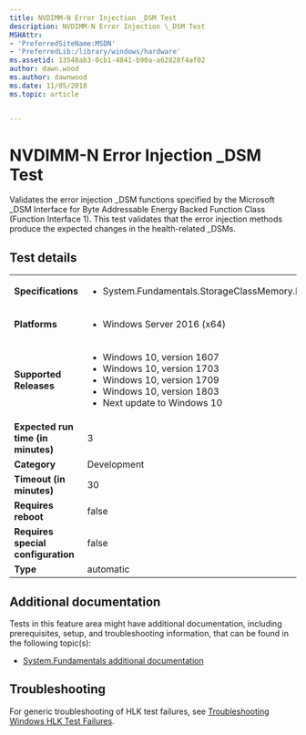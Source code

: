 ```yaml
---
title: NVDIMM-N Error Injection _DSM Test
description: NVDIMM-N Error Injection \_DSM Test
MSHAttr:
- 'PreferredSiteName:MSDN'
- 'PreferredLib:/library/windows/hardware'
ms.assetid: 13548ab3-0cb1-4841-b90a-a62828f4af02
author: dawn.wood
ms.author: dawnwood
ms.date: 11/05/2018
ms.topic: article


---
```


# NVDIMM-N Error Injection _DSM Test


Validates the error injection \_DSM functions specified by the Microsoft \_DSM Interface for Byte Addressable Energy Backed Function Class (Function Interface 1). This test validates that the error injection methods produce the expected changes in the health-related \_DSMs.

## Test details

|||
|---|---|
| **Specifications**  | <ul><li>System.Fundamentals.StorageClassMemory.NVDIMMN.DSMCompliance</li></ul> |  
| **Platforms**   | <ul><li>Windows Server 2016 (x64)</li></ul> |
| **Supported Releases** | <ul><li>Windows 10, version 1607</li><li>Windows 10, version 1703</li><li>Windows 10, version 1709</li><li>Windows 10, version 1803</li><li>Next update to Windows 10</li></ul> |
|**Expected run time (in minutes)**| 3 |
|**Category**| Development |
|**Timeout (in minutes)**| 30 |
|**Requires reboot**| false |
|**Requires special configuration**| false |
|**Type**| automatic |



## <span id="Additional_documentation"></span><span id="additional_documentation"></span><span id="ADDITIONAL_DOCUMENTATION"></span>Additional documentation


Tests in this feature area might have additional documentation, including prerequisites, setup, and troubleshooting information, that can be found in the following topic(s):

-   [System.Fundamentals additional documentation](system-fundamentals-additional-documentation.md)

## <span id="Troubleshooting"></span><span id="troubleshooting"></span><span id="TROUBLESHOOTING"></span>Troubleshooting


For generic troubleshooting of HLK test failures, see [Troubleshooting Windows HLK Test Failures](../user/troubleshooting-windows-hlk-test-failures.md).










